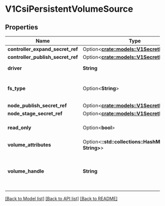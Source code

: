 # V1CsiPersistentVolumeSource

## Properties

Name | Type | Description | Notes
------------ | ------------- | ------------- | -------------
**controller_expand_secret_ref** | Option<[**crate::models::V1SecretReference**](v1.SecretReference.md)> |  | [optional]
**controller_publish_secret_ref** | Option<[**crate::models::V1SecretReference**](v1.SecretReference.md)> |  | [optional]
**driver** | **String** | Driver is the name of the driver to use for this volume. Required. | 
**fs_type** | Option<**String**> | Filesystem type to mount. Must be a filesystem type supported by the host operating system. Ex. \"ext4\", \"xfs\", \"ntfs\". | [optional]
**node_publish_secret_ref** | Option<[**crate::models::V1SecretReference**](v1.SecretReference.md)> |  | [optional]
**node_stage_secret_ref** | Option<[**crate::models::V1SecretReference**](v1.SecretReference.md)> |  | [optional]
**read_only** | Option<**bool**> | Optional: The value to pass to ControllerPublishVolumeRequest. Defaults to false (read/write). | [optional]
**volume_attributes** | Option<**::std::collections::HashMap<String, String>**> | Attributes of the volume to publish. | [optional]
**volume_handle** | **String** | VolumeHandle is the unique volume name returned by the CSI volume plugin’s CreateVolume to refer to the volume on all subsequent calls. Required. | 

[[Back to Model list]](../README.md#documentation-for-models) [[Back to API list]](../README.md#documentation-for-api-endpoints) [[Back to README]](../README.md)


